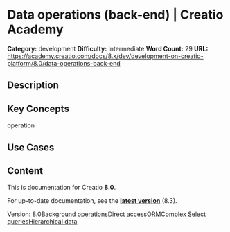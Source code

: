 # Data operations (back-end) | Creatio Academy

**Category:** development **Difficulty:** intermediate **Word Count:** 29
**URL:**
https://academy.creatio.com/docs/8.x/dev/development-on-creatio-platform/8.0/data-operations-back-end

## Description

## Key Concepts

operation

## Use Cases

## Content

This is documentation for Creatio **8.0**.

For up-to-date documentation, see the
**[latest version](/docs/8.x/dev/development-on-creatio-platform/data-operations-back-end)**
(8.3).

Version:
8.0[Background operations](/docs/8.x/dev/development-on-creatio-platform/8.0/category/background-operations)[Direct access](/docs/8.x/dev/development-on-creatio-platform/8.0/category/direct-access)[ORM](/docs/8.x/dev/development-on-creatio-platform/8.0/category/orm)[Complex Select queries](/docs/8.x/dev/development-on-creatio-platform/8.0/back-end-development/data-operations-back-end/complex-select-queries)[Hierarchical data](/docs/8.x/dev/development-on-creatio-platform/8.0/back-end-development/data-operations-back-end/copy-hierarchical-data)
